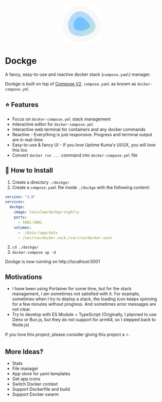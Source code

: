 <div align="center" width="100%">
    <img src="./frontend/public/icon.svg" width="128" alt="" />
</div>

# Dockge

A fancy, easy-to-use and reactive docker stack (`compose.yaml`) manager.

Dockge is built on top of [Compose V2](https://docs.docker.com/compose/migrate/). `compose.yaml` as known as `docker-compose.yml`

## ⭐ Features

- Focus on `docker-compose.yml` stack management
- Interactive editor for `docker-compose.yml`
- Interactive web terminal for containers and any docker commands
- Reactive - Everything is just responsive. Progress and terminal output are in real-time
- Easy-to-use & fancy UI - If you love Uptime Kuma's UI/UX, you will love this too
- Convert `docker run ...` command into `docker-compose.yml` file

## 🔧 How to Install

1. Create a directory `./dockge/`
1. Create a `compose.yaml` file inside `./dockge` with the following content:

```yaml
version: "3.8"
services:
  dockge:
    image: louislam/dockge:nightly
    ports:
      - 5001:5001
    volumes:
      - ./data:/app/data
      - /var/run/docker.sock:/var/run/docker.sock
```

2. `cd ./dockge/`
3. `docker-compose up -d`

Dockge is now running on http://localhost:5001

## Motivations

- I have been using Portainer for some time, but for the stack management, I am sometimes not satisfied with it. For example, sometimes when I try to deploy a stack, the loading icon keeps spinning for a few minutes without progress. And sometimes error messages are not clear.
- Try to develop with ES Module + TypeScript (Originally, I planned to use Deno or Bun.js, but they do not support for arm64, so I stepped back to Node.js)


If you love this project, please consider giving this project a ⭐.

## More Ideas?

- Stats
- File manager
- App store for yaml templates
- Get app icons
- Switch Docker context
- Support Dockerfile and build
- Support Docker swarm


